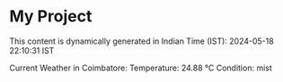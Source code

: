 # My Project

This content is dynamically generated in Indian Time (IST): 2024-05-18 22:10:31 IST


Current Weather in Coimbatore:
Temperature: 24.88 °C
Condition: mist
